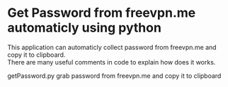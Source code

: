 # Get Password from freevpn.me automaticly using python
This application can automaticly collect password from freevpn.me and copy it to clipboard.  
There are many useful comments in code to explain how does it works.

getPassword.py grab password from freevpn.me and copy it to clipboard

